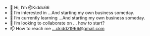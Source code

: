 - 👋 Hi, I’m @Kiddc66
- 👀 I’m interested in ...And starting my own business someday.
- 🌱 I’m currently learning ...And starting my own business someday.
- 💞️ I’m looking to collaborate on ... how to start?
- 📫 How to reach me ...ckiddz1966@gmail.com

<!---
Kiddc66/Kiddc66 is a ✨ special ✨ repository because its `README.md` (this file) appears on your GitHub profile.
You can click the Preview link to take a look at your changes.
--->
